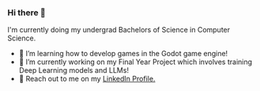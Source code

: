 ### Hi there 👋

I'm currently doing my undergrad Bachelors of Science in Computer Science.

- 🌱 I’m learning how to develop games in the Godot game engine!
- 🔭 I’m currently working on my Final Year Project which involves training Deep Learning models and LLMs!
- 📩 Reach out to me on my [LinkedIn Profile.](https://www.linkedin.com/in/hisham-hasan-dev/)
